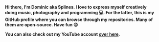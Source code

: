 **Hi there, I'm Dominic aka Splines. I love to express myself creatively doing music, photography and programming 💻. For the latter, this is my GitHub profile where you can browse through my repositories. Many of them are open-source. Have fun 😊**

**You can also check out my YouTube account [over here](https://youtube.com/splines).**
